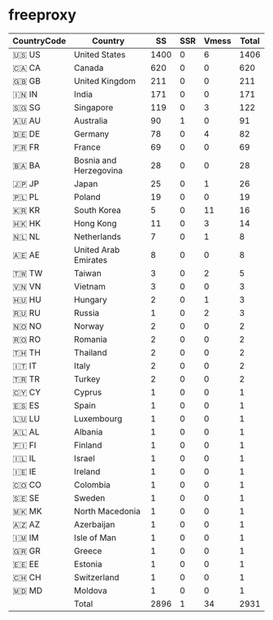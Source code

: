 # freeproxy

|CountryCode|Country|SS|SSR|Vmess|Total|
|  ----  | ----  |  ----  | ----  |  ----  | ----  |
|🇺🇸 US|United States|1400|0|6|1406|
|🇨🇦 CA|Canada|620|0|0|620|
|🇬🇧 GB|United Kingdom|211|0|0|211|
|🇮🇳 IN|India|171|0|0|171|
|🇸🇬 SG|Singapore|119|0|3|122|
|🇦🇺 AU|Australia|90|1|0|91|
|🇩🇪 DE|Germany|78|0|4|82|
|🇫🇷 FR|France|69|0|0|69|
|🇧🇦 BA|Bosnia and Herzegovina|28|0|0|28|
|🇯🇵 JP|Japan|25|0|1|26|
|🇵🇱 PL|Poland|19|0|0|19|
|🇰🇷 KR|South Korea|5|0|11|16|
|🇭🇰 HK|Hong Kong|11|0|3|14|
|🇳🇱 NL|Netherlands|7|0|1|8|
|🇦🇪 AE|United Arab Emirates|8|0|0|8|
|🇹🇼 TW|Taiwan|3|0|2|5|
|🇻🇳 VN|Vietnam|3|0|0|3|
|🇭🇺 HU|Hungary|2|0|1|3|
|🇷🇺 RU|Russia|1|0|2|3|
|🇳🇴 NO|Norway|2|0|0|2|
|🇷🇴 RO|Romania|2|0|0|2|
|🇹🇭 TH|Thailand|2|0|0|2|
|🇮🇹 IT|Italy|2|0|0|2|
|🇹🇷 TR|Turkey|2|0|0|2|
|🇨🇾 CY|Cyprus|1|0|0|1|
|🇪🇸 ES|Spain|1|0|0|1|
|🇱🇺 LU|Luxembourg|1|0|0|1|
|🇦🇱 AL|Albania|1|0|0|1|
|🇫🇮 FI|Finland|1|0|0|1|
|🇮🇱 IL|Israel|1|0|0|1|
|🇮🇪 IE|Ireland|1|0|0|1|
|🇨🇴 CO|Colombia|1|0|0|1|
|🇸🇪 SE|Sweden|1|0|0|1|
|🇲🇰 MK|North Macedonia|1|0|0|1|
|🇦🇿 AZ|Azerbaijan|1|0|0|1|
|🇮🇲 IM|Isle of Man|1|0|0|1|
|🇬🇷 GR|Greece|1|0|0|1|
|🇪🇪 EE|Estonia|1|0|0|1|
|🇨🇭 CH|Switzerland|1|0|0|1|
|🇲🇩 MD|Moldova|1|0|0|1|
||Total|2896|1|34|2931|
